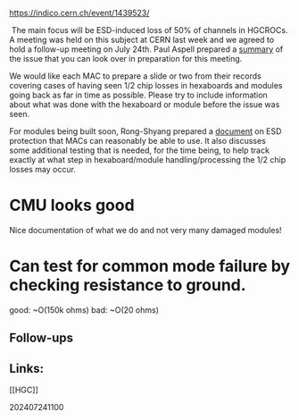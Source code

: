 https://indico.cern.ch/event/1439523/

 The main focus will be ESD-induced loss of 50% of channels in HGCROCs. A meeting was held on this subject at CERN last week and we agreed to hold a follow-up meeting on July 24th. Paul Aspell prepared a [summary](https://indico.cern.ch/event/1436473/contributions/6044799/attachments/2893045/5071864/ESD.pdf) of the issue that you can look over in preparation for this meeting.  
  
  We would like each MAC to prepare a slide or two from their records covering cases of having seen 1/2 chip losses in hexaboards and modules going back as far in time as possible. Please try to include information about what was done with the hexaboard or module before the issue was seen.  
  
  For modules being built soon, Rong-Shyang prepared a [document](https://docs.google.com/document/d/17d-srYzMhzHcfaJUh_QdVGQBLdzKwAE3e4Dl8biNCqE/edit?usp=sharing) on ESD protection that MACs can reasonably be able to use. It also discusses some additional testing that is needed, for the time being, to help track exactly at what step in hexaboard/module handling/processing the 1/2 chip losses may occur.

# CMU looks good
Nice documentation of what we do and not very many damaged modules!


# Can test for common mode failure by checking resistance to ground.
good: ~O(150k ohms)  bad: ~O(20 ohms)



## Follow-ups


## Links: 
[[HGC]]



202407241100
